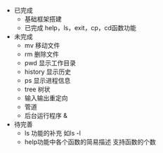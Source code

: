 - 已完成
  - 基础框架搭建
  - 已完成 help，ls，exit，cp，cd函数功能
- 未完成
  - mv 移动文件
  - rm 删除文件
  - pwd 显示工作目录
  - history 显示历史
  - ps 显示进程信息
  - tree 树状
  - 输入输出重定向
  - 管道
  - 后台运行程序 &
- 待完善
  - ls 功能的补充 如ls -l
  - help功能中各个函数的简易描述     支持函数的个数
